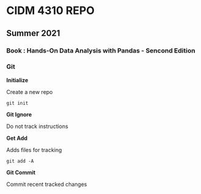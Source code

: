 # CIDM 4310 REPO

## Summer 2021

### Book : Hands-On Data Analysis with Pandas - Sencond Edition  

### Git

__Initialize__

Create a new repo

`git init`

__Git Ignore__


Do not track instructions 

__Get Add__

Adds files for tracking

`git add -A`

__Git Commit__

Commit recent tracked changes 